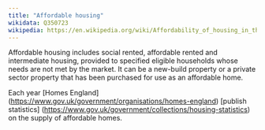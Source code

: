 ```yaml
---
title: "Affordable housing"
wikidata: Q350723
wikipedia: https://en.wikipedia.org/wiki/Affordability_of_housing_in_the_United_Kingdom
---
```


Affordable housing includes social rented, affordable rented and intermediate housing, provided to specified eligible households whose needs are not met by the market. It can be a new-build property or a private sector property that has been purchased for use as an affordable home.

Each year [Homes England] (https://www.gov.uk/government/organisations/homes-england) [publish statistics] (https://www.gov.uk/government/collections/housing-statistics) on the supply of affordable homes.